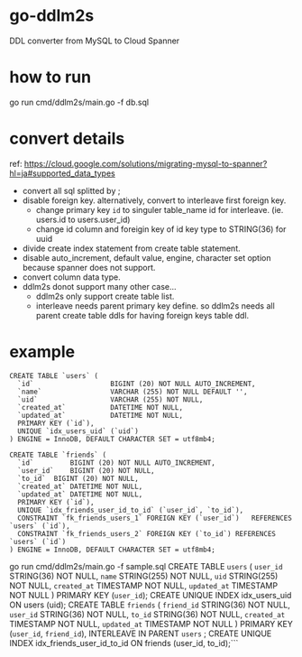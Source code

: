 # go-ddlm2s
DDL converter from MySQL to Cloud Spanner

# how to run
go run cmd/ddlm2s/main.go -f db.sql

# convert details

ref:
https://cloud.google.com/solutions/migrating-mysql-to-spanner?hl=ja#supported_data_types

- convert all sql splitted by ;
- disable foreign key. alternatively, convert to interleave first foreign key.
  - change primary key `id` to singuler table_name id for interleave. (ie. users.id to users.user_id)
  - change id column and foreigin key of id key type to STRING(36) for uuid
- divide create index statement from create table statement.
- disable auto_increment, default value, engine, character set option because spanner does not support.
- convert column data type.
- ddlm2s donot support many other case...
  - ddlm2s only support create table list.
  - interleave needs parent primary key define. so ddlm2s needs all parent create table ddls for having foreign keys table ddl.

# example
```
CREATE TABLE `users` (
  `id`                   BIGINT (20) NOT NULL AUTO_INCREMENT,
  `name`                 VARCHAR (255) NOT NULL DEFAULT '',
  `uid`                  VARCHAR (255) NOT NULL,
  `created_at`           DATETIME NOT NULL,
  `updated_at`           DATETIME NOT NULL,
  PRIMARY KEY (`id`),
  UNIQUE `idx_users_uid` (`uid`)
) ENGINE = InnoDB, DEFAULT CHARACTER SET = utf8mb4;

CREATE TABLE `friends` (
  `id`         BIGINT (20) NOT NULL AUTO_INCREMENT,
  `user_id`    BIGINT (20) NOT NULL,
  `to_id`  BIGINT (20) NOT NULL,
  `created_at` DATETIME NOT NULL,
  `updated_at` DATETIME NOT NULL,
  PRIMARY KEY (`id`),
  UNIQUE `idx_friends_user_id_to_id` (`user_id`, `to_id`),
  CONSTRAINT `fk_friends_users_1` FOREIGN KEY (`user_id`)   REFERENCES `users` (`id`),
  CONSTRAINT `fk_friends_users_2` FOREIGN KEY (`to_id`) REFERENCES `users` (`id`)
) ENGINE = InnoDB, DEFAULT CHARACTER SET = utf8mb4;
```
go run cmd/ddlm2s/main.go -f sample.sql
CREATE TABLE `users` (
	`user_id` STRING(36) NOT NULL,
	`name` STRING(255) NOT NULL,
	`uid` STRING(255) NOT NULL,
	`created_at` TIMESTAMP NOT NULL,
	`updated_at` TIMESTAMP NOT NULL
) PRIMARY KEY  (`user_id`);
CREATE UNIQUE INDEX idx_users_uid ON users (uid);
CREATE TABLE `friends` (
	`friend_id` STRING(36) NOT NULL,
	`user_id` STRING(36) NOT NULL,
	`to_id` STRING(36) NOT NULL,
	`created_at` TIMESTAMP NOT NULL,
	`updated_at` TIMESTAMP NOT NULL
) PRIMARY KEY  (`user_id`, `friend_id`),
INTERLEAVE IN PARENT `users` ;
CREATE UNIQUE INDEX idx_friends_user_id_to_id ON friends (user_id, to_id);```
```


